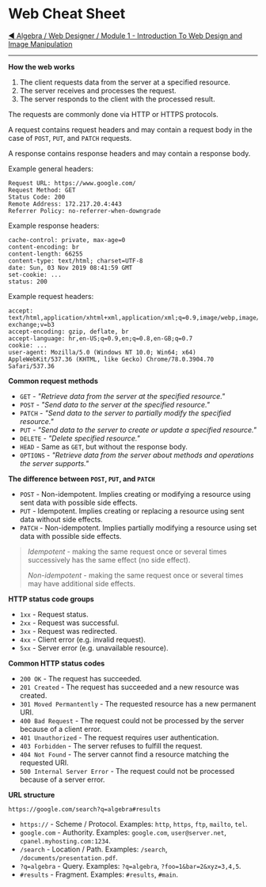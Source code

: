 # Web Cheat Sheet

[:arrow_backward: Algebra / Web Designer / Module 1 - Introduction To Web Design and Image Manipulation](README.md)

---

**How the web works**

1. The client requests data from the server at a specified resource.
2. The server receives and processes the request.
3. The server responds to the client with the processed result.

The requests are commonly done via HTTP or HTTPS protocols.

A request contains request headers and may contain a request body in the case of `POST`, `PUT`, and `PATCH` requests.

A response contains response headers and may contain a response body.

Example general headers:

```
Request URL: https://www.google.com/
Request Method: GET
Status Code: 200 
Remote Address: 172.217.20.4:443
Referrer Policy: no-referrer-when-downgrade
```

Example response headers:

```
cache-control: private, max-age=0
content-encoding: br
content-length: 66255
content-type: text/html; charset=UTF-8
date: Sun, 03 Nov 2019 08:41:59 GMT
set-cookie: ...
status: 200
```

Example request headers:

```
accept: text/html,application/xhtml+xml,application/xml;q=0.9,image/webp,image/apng,*/*;q=0.8,application/signed-exchange;v=b3
accept-encoding: gzip, deflate, br
accept-language: hr,en-US;q=0.9,en;q=0.8,en-GB;q=0.7
cookie: ...
user-agent: Mozilla/5.0 (Windows NT 10.0; Win64; x64) AppleWebKit/537.36 (KHTML, like Gecko) Chrome/78.0.3904.70 Safari/537.36
```

**Common request methods**

* `GET` - _"Retrieve data from the server at the specified resource."_
* `POST` - _"Send data to the server at the specified resource."_
* `PATCH` - _"Send data to the server to partially modify the specified resource."_
* `PUT` - _"Send data to the server to create or update a specified resource."_
* `DELETE` - _"Delete specified resource."_
* `HEAD` - Same as `GET`, but without the response body.
* `OPTIONS` - _"Retrieve data from the server about methods and operations the server supports."_

**The difference between `POST`, `PUT`, and `PATCH`**

* `POST` - Non-idempotent. Implies creating or modifying a resource using sent data with possible side effects.
* `PUT` - Idempotent. Implies creating or replacing a resource using sent data without side effects.
* `PATCH` - Non-idempotent. Implies partially modifying a resource using set data with possible side effects.

> _Idempotent_ - making the same request once or several times successively has the same effect (no side effect).
>
> _Non-idempotent_ - making the same request once or several times may have additional side effects.

**HTTP status code groups**

* `1xx` - Request status.
* `2xx` - Request was successful.
* `3xx` - Request was redirected.
* `4xx` - Client error (e.g. invalid request).
* `5xx` - Server error (e.g. unavailable resource).

**Common HTTP status codes**

* `200 OK` - The request has succeeded.
* `201 Created` - The request has succeeded and a new resource was created.
* `301 Moved Permantently` - The requested resource has a new permanent URI.
* `400 Bad Request` - The request could not be processed by the server because of a client error.
* `401 Unauthorized` - The request requires user authentication.
* `403 Forbidden` - The server refuses to fulfill the request.
* `404 Not Found` - The server cannot find a resource matching the requested URI.
* `500 Internal Server Error` - The request could not be processed because of a server error.

**URL structure**

`https://google.com/search?q=algebra#results`

* `https://` - Scheme / Protocol. Examples: `http`, `https`, `ftp`, `mailto`, `tel`.
* `google.com` - Authority. Examples: `google.com`, `user@server.net`, `cpanel.myhosting.com:1234`.
* `/search` - Location / Path. Examples: `/search`, `/documents/presentation.pdf`.
* `?q=algebra` - Query. Examples: `?q=algebra`, `?foo=1&bar=2&xyz=3,4,5`.
* `#results` - Fragment. Examples: `#results`, `#main`.
